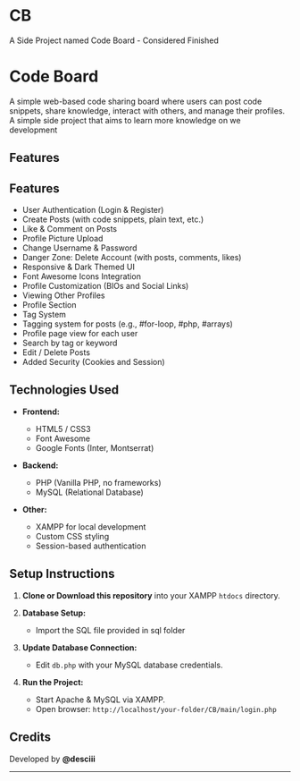 # CB

A Side Project named Code Board - Considered Finished

# Code Board

A simple web-based code sharing board where users can post code snippets, share knowledge, interact with others, and manage their profiles. A simple side project that aims to learn more knowledge on we development

## Features

## Features

- User Authentication (Login & Register)  
- Create Posts (with code snippets, plain text, etc.)  
- Like & Comment on Posts  
- Profile Picture Upload  
- Change Username & Password  
- Danger Zone: Delete Account (with posts, comments, likes)  
- Responsive & Dark Themed UI  
- Font Awesome Icons Integration  
- Profile Customization (BIOs and Social Links)  
- Viewing Other Profiles  
- Profile Section  
- Tag System  
- Tagging system for posts (e.g., #for-loop, #php, #arrays)  
- Profile page view for each user  
- Search by tag or keyword  
- Edit / Delete Posts  
- Added Security (Cookies and Session)


## Technologies Used

- **Frontend:**

  - HTML5 / CSS3
  - Font Awesome
  - Google Fonts (Inter, Montserrat)

- **Backend:**

  - PHP (Vanilla PHP, no frameworks)
  - MySQL (Relational Database)

- **Other:**
  - XAMPP for local development
  - Custom CSS styling
  - Session-based authentication

## Setup Instructions

1. **Clone or Download this repository** into your XAMPP `htdocs` directory.

2. **Database Setup:**

   - Import the SQL file provided in sql folder

3. **Update Database Connection:**

   - Edit `db.php` with your MySQL database credentials.

4. **Run the Project:**
   - Start Apache & MySQL via XAMPP.
   - Open browser: `http://localhost/your-folder/CB/main/login.php`

## Credits

Developed by **@desciii**

---
